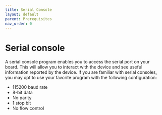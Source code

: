 ```yaml
---
title: Serial Console
layout: default
parent: Prerequisites
nav_order: 0
---
```


# Serial console

A serial console program enables you to access the serial port on your board. This will allow you to interact with the device and see useful information reported by the device. If you are familiar with serial consoles, you may opt to use your favorite program with the following configuration:

* 115200 baud rate
* 8-bit data
* No parity
* 1 stop bit
* No flow control 
